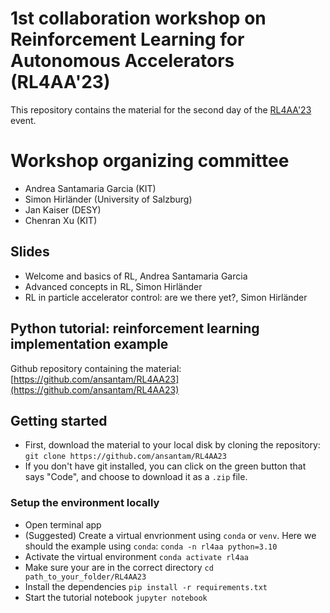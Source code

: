 # 1st collaboration workshop on Reinforcement Learning for Autonomous Accelerators (RL4AA'23)

This repository contains the material for the second day of the [RL4AA'23](https://indico.scc.kit.edu/event/3280/overview) event.

# Workshop organizing committee

- Andrea Santamaria Garcia (KIT)
- Simon Hirländer (University of Salzburg)
- Jan Kaiser (DESY)
- Chenran Xu (KIT)

## Slides

- Welcome and basics of RL, Andrea Santamaria Garcia
- Advanced concepts in RL, Simon Hirländer
- RL in particle accelerator control: are we there yet?, Simon Hirländer

## Python tutorial: reinforcement learning implementation example

Github repository containing the material: [https://github.com/ansantam/RL4AA23](https://github.com/ansantam/RL4AA23)

## Getting started

- First, download the material to your local disk by cloning the repository:
`git clone https://github.com/ansantam/RL4AA23`
- If you don't have git installed, you can click on the green button that says "Code", and choose to download it as a `.zip` file.

### Setup the environment locally

- Open terminal app
- (Suggested) Create a virtual envrionment using `conda` or `venv`. Here we should the example using `conda`: `conda -n rl4aa python=3.10`
- Activate the virtual environment `conda activate rl4aa`
- Make sure your are in the correct directory `cd path_to_your_folder/RL4AA23`
- Install the dependencies `pip install -r requirements.txt`
- Start the tutorial notebook `jupyter notebook`

